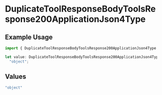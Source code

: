 # DuplicateToolResponseBodyToolsResponse200ApplicationJson4Type

## Example Usage

```typescript
import { DuplicateToolResponseBodyToolsResponse200ApplicationJson4Type } from "@orq-ai/node/models/operations";

let value: DuplicateToolResponseBodyToolsResponse200ApplicationJson4Type =
  "object";
```

## Values

```typescript
"object"
```